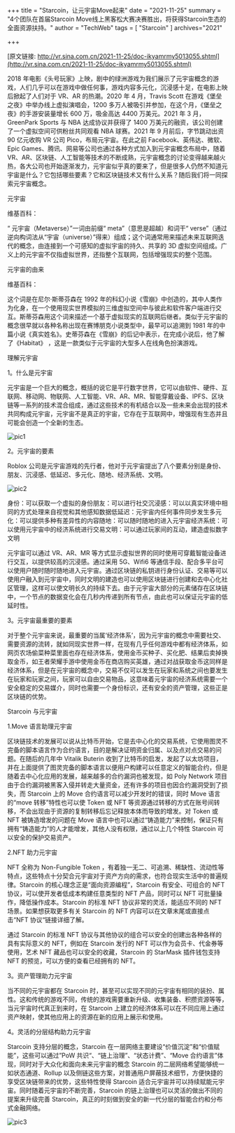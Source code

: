 +++
title = "Starcoin，让元宇宙Move起来"
date = "2021-11-25"
summary = "4个团队在首届Starcoin Move线上黑客松大赛决赛胜出，将获得Starcoin生态的全面资源扶持。"
author = "TechWeb"
tags = [
    "Starcoin"
]
archives="2021"

+++

[原文链接: http://vr.sina.com.cn/2021-11-25/doc-ikyamrmy5013055.shtml](http://vr.sina.com.cn/2021-11-25/doc-ikyamrmy5013055.shtml)

2018 年电影《头号玩家》上映，剧中的绿洲游戏为我们展示了元宇宙概念的游戏，人们几乎可以在游戏中做任何事，游戏内容多元化，沉浸感十足，在电影上映后掀起了人们对于 VR、AR 的热潮。2020 年 4 月，Travis Scott 在游戏《堡垒之夜》中举办线上虚拟演唱会，1200 多万人被吸引并参加，在这个月，《堡垒之夜》的手游安装量增长 600 万，吸金高达 4400 万美元。2021 年 3 月，GreenPark Sports 与 NBA 达成协议并获得了 1400 万美元的融资，该公司创建了一个虚拟空间可供粉丝共同观看 NBA 球赛。2021 年 9 月前后，字节跳动出资 90 亿元收购 VR 公司 Pico，布局元宇宙。在此之前 Facebook、英伟达、微软、Epic Games、腾讯、网易等公司也通过各种方式加入到元宇宙概念布局中，随着 VR、AR、区块链、人工智能等技术的不断成熟，元宇宙概念的讨论变得越来越火热，各大公司也开始逐渐发力，元宇宙似乎真的要来了，但是很多人仍然不知道元宇宙是什么？它包括哪些要素？它和区块链技术又有什么关系？随后我们将一同探索元宇宙概念。

元宇宙

维基百科：

“ 元宇宙（Metaverse）”一词由前缀“ meta”（意思是超越）和词干“ verse”（通过逆向构词法从“宇宙（universe）”得来）组成；这个词通常用来描述未来互联网迭代的概念，由连接到一个可感知的虚拟宇宙的持久、共享的 3D 虚拟空间组成。广义上的元宇宙不仅指虚拟世界，还指整个互联网，包括增强现实的整个范围。

元宇宙的由来

维基百科：

这个词是在尼尔·斯蒂芬森在 1992 年的科幻小说《雪崩》中创造的，其中人类作为化身，在一个使用现实世界模拟的三维虚拟空间中与彼此和软件客户端进行交互。斯蒂芬森用这个词来描述一个基于虚拟现实的互联网后继者。类似于元宇宙的概念很早就以各种名称出现在赛博朋克小说类型中，最早可以追溯到 1981 年的中篇小说《真实姓名》。史蒂芬森在《雪崩》的后记中表示，在完成小说后，他了解了《Habitat》 ，这是一款类似于元宇宙的大型多人在线角色扮演游戏。

理解元宇宙

1。什么是元宇宙

元宇宙是一个巨大的概念，概括的说它是平行数字世界，它可以由软件、硬件、互联网、移动网、物联网、人工智能、VR、AR、MR、智能穿戴设备、IPFS、区块链等一系列的技术混合组成，通过这些技术的有机结合以及一些未来会出现的技术共同构成元宇宙，元宇宙不是真正的宇宙，它存在于互联网中，增强现有生态并且可能会创造一个全新的生态。

![pic1](/images/new/news/bdcb-b9b1f63d395945bedce54042c346bb02.jpeg)

2。元宇宙的要素

Roblox 公司是元宇宙游戏的先行者，他对于元宇宙提出了八个要素分别是身份、朋友、沉浸感、低延迟、多元化、随地、经济系统、文明。

![pic2](/images/new/news/8183-e8b57c3f114f6827eb823a27041128da.jpeg)

身份：可以获取一个虚拟的身份朋友：可以进行社交沉浸感：可以以真实环境中相同的方式处理来自视觉和其他感知数据低延迟：元宇宙内任何事件同步发生多元化：可以提供多种有差异性的内容随地：可以随时随地的进入元宇宙经济系统：可以使用元宇宙中的经济系统进行交易文明：可以通过玩家间的互动，建造虚拟数字文明

元宇宙可以通过 VR、AR、MR 等方式显示虚拟世界的同时使用可穿戴智能设备进行交互，以提供较高的沉浸感。通过采用 5G、Wifi6 等通信手段、配合多平台可以使用户随时随时随地进入元宇宙。通过区块链的私钥进行身份认证、交易等可以使用户融入到元宇宙中，同时文明的建造也可以使用区块链进行创建和去中心化社区管理，这样可以使文明长久的持续下去。由于元宇宙大部分的元素储存在区块链中，一个节点的数据变化会在几秒内传递到所有节点，由此也可以保证元宇宙的低延时性。

3。元宇宙最重要的要素

对于整个元宇宙来说，最重要的当属‘经济体系’，因为元宇宙的概念中需要社交、需要资源的流转，就如同现实世界一样，在现有几乎任何游戏中都有经济体系，如网页农场偷菜种菜里面也存在经济体系，使用金币买种子、买化肥、结果后卖掉换取金币，如王者荣耀手游中使用金币在商店购买英雄，通过对战获取金币这同样是经济体系，但是在元宇宙的概念中，交易不仅可以发生在玩家和系统之间也要发生在玩家和玩家之间，玩家可以自由交易物品，这意味着元宇宙的经济系统需要一个安全稳定的交易媒介，同时也需要一个身份标识，还有安全的资产管理，这些正是区块链的优势。

Starcoin 与元宇宙

1.Move 语言助理元宇宙

区块链技术的发展可以说从比特币开始，它是去中心化的交易系统，它使用图灵不完备的脚本语言作为合约语言，目的是解决证明资金归属、以及点对点交易的问题。在随后的几年中 Vitalik Buterin 收到了比特币的启发，发起了以太坊项目，并在上面提供了图灵完备的脚本语言以便用户构建可以任意定义的智能合约，但是随着去中心化应用的发展，越来越多的合约漏洞也被发现，如 Poly Network 项目由于合约漏洞被黑客入侵并转走大量资金，还有许多的项目也因合约漏洞受到了损失，而 Starcoin 上的 Move 合约语言可以减少开发时的错误，同时 Move 语言的“move 转移”特性也可以使 Token 或 NFT 等资源通过转移的方式在账号间转移，不会出现由于资源的复制转移后忘记释放本体而导致的增发。对 Token 或 NFT 被铸造增发的问题在 Move 语言中也可以通过“铸造能力”来控制，保证只有拥有“铸造能力”的人才能增发，其他人没有权限，通过以上几个特性 Starcoin 可以安全的保护交易资产。

2.NFT 助力元宇宙

NFT 全称为 Non-Fungible Token ，有着独一无二、可追溯、稀缺性、流动性等特点，这些特点十分契合元宇宙对于资产方向的需求，也符合现实生活中的普遍规律。Starcoin 的核心理念正是“面向资源编程”，Starcoin 有安全、可组合的 NFT 协议，可以使开发者低成本构建任意类型的 NFT 产品，同时可以 NFT 可批量操作，降低操作成本。Starcoin 的标准 NFT 协议非常的灵活，能适应不同的 NFT 场景。如果想获取更多有关 Starcoin 的 NFT 内容可以在文章末尾或直接点击“NFT 协议“链接详细了解。

通过 Starcoin 的标准 NFT 协议与其他协议的组合可以安全的创建出各种各样的具有实际意义的 NFT，例如在 Starcoin 发行的 NFT 可以作为会员卡、代金券等使用，艺术 NFT 藏品也可以安全的收藏，Starcoin 的 StarMask 插件钱包支持 NFT 的预览，可以方便的查看已经拥有的 NFT。

3。资产管理助力元宇宙

当不同的元宇宙都在 Starcoin 时，甚至可以实现不同的元宇宙有相同的装扮、属性。这和传统的游戏不同，传统的游戏需要重新升级、收集装备、积攒资源等等，当元宇宙时代真正到来时，在 Starcoin 上建立的经济体系可以在不同应用上通过资产映射，使其他应用上的资源在新的应用上展示和使用。

4。灵活的分层结构助力元宇宙

Starcoin 支持分层的概念，Starcoin 在一层网络主要建设“价值沉淀”和“价值赋能”，这些可以通过”PoW 共识“、“链上治理”、“状态计费”、“Move 合约语言”体现，同时对于大众化和面向未来元宇宙的概念 Starcoin 的二层网络希望能够统一如状态通道、Rollup 以及侧链这些方案，对普通用户屏蔽技术细节，方便快捷的享受区块链带来的优势，这些特性使得 Starcoin 适合元宇宙并可以持续赋能元宇宙。同时随着元宇宙的不断完善，Starcoin 的链上治理也可以灵活的做出不同的提案来升级完善 Starcoin，真正的时刻做到安全的新一代分层的智能合约和分布式金融网络。

![pic3](/images/new/news/a34a-a2467afaf3924b4c715090d5336cee52.jpeg)
